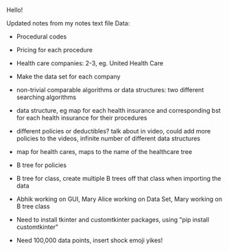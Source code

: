 Hello!

Updated notes from my notes text file
Data:
- Procedural codes
- Pricing for each procedure
- Health care companies: 2-3, eg. United Health Care
- Make the data set for each company
- non-trivial comparable algorithms or data structures: two different searching algorithms
- data structure, eg map for each health insurance and corresponding bst for each health insurance for their procedures
- different policies or deductibles? talk about in video, could add more policies to the videos, infinite number of different data structures
- map for health cares, maps to the name of the healthcare tree
- B tree for policies
- B tree for class, create multiple B trees off that class when importing the data
- Abhik working on GUI, Mary Alice working on Data Set, Mary working on B tree class


- Need to install tkinter and customtkinter packages, using "pip install customtkinter"
- Need 100,000 data points, insert shock emoji yikes! 